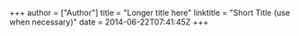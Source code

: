+++
author = ["Author"]
title = "Longer title here"
linktitle = "Short Title (use when necessary)"
date = 2014-06-22T07:41:45Z
+++
